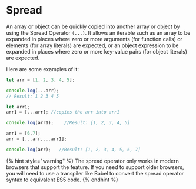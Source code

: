 # Spread

An array or object can be quickly copied into another array or object by using the Spread Operator `(...)`. It allows an iterable such as an array to be expanded in places where zero or more arguments (for function calls) or elements (for array literals) are expected, or an object expression to be expanded in places where zero or more key-value pairs (for object literals) are expected.

Here are some  examples of it:

```javascript
let arr = [1, 2, 3, 4, 5]; 

console.log(...arr); 
// Result: 1 2 3 4 5

let arr1;
arr1 = [...arr]; //copies the arr into arr1 

console.log(arr1);    //Result: [1, 2, 3, 4, 5]

arr1 = [6,7];
arr = [...arr,...arr1];

console.log(arr);   //Result: [1, 2, 3, 4, 5, 6, 7]

```

{% hint style="warning" %}
The spread operator only works in modern browsers that support the feature. If you need to support older browsers, you will need to use a transpiler like Babel to convert the spread operator syntax to equivalent ES5 code.
{% endhint %}
